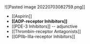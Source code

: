 ![[Pasted image 20220703082759.png]]

- [[Aspirin]]
- **[[ADP-receptor Inhibitors]]**
- [[PDE-3 Inhibitors]] -- adjunctive
- [[Thrombin-receptor Antagonists]]
- [[GPIIb-IIIa-receptor Inhibitors]]